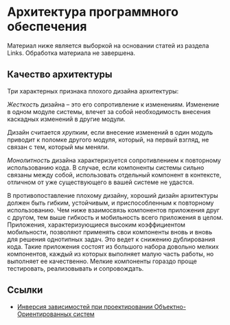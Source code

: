
# Архитектура программного обеспечения

Материал ниже является выборкой на основании статей из раздела Links. Обработка материала не завершена.

## Качество архитектуры

Три характерных признака плохого дизайна архитектуры:

*Жесткость* дизайна – это его сопротивление к изменениям. Изменение в одном модуле системы, влечет за собой необходимость внесения каскадных изменений в другие модули. 

Дизайн считается *хрупким*, если внесение изменений в один модуль приводит к поломке другого модуля, который, на первый взгляд, не связан с тем, который мы меняли. 

*Монолитность* дизайна характеризуется сопротивлением к повторному использованию кода. В случае, если компоненты системы сильно связаны между собой, использовать отдельный компонент в контексте, отличном от уже существующего в вашей системе не удастся.

В противопоставление плохому дизайну, хороший дизайн архитектуры должен быть гибким, устойчивым, и приспособленным к повторному использованию. Чем ниже взаимосвязь компонентов приложения друг с другом, тем выше гибкость и мобильность всего приложения в целом. Приложения, характеризующиеся высоким коэффициентом мобильности, позволяют применять свои компоненты вновь и вновь для решения однотипных задач. Это ведет к снижению дублирования кода. Такие приложения состоят из большого набора довольно мелких компонентов, каждый из которых выполняет малую часть работы, но выполняет ее качественно. Мелкие компоненты гораздо проще тестировать, реализовывать и сопровождать.

## Ссылки 

 - [Инверсия зависимостей при проектировании Объектно-Ориентированных систем](http://wiki.agiledev.ru/doku.php?id=ooad:dependency_injection)

